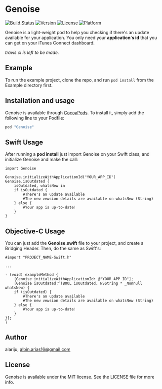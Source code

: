# Genoise
[![Build Status](https://travis-ci.org/alariju/Genoise.svg?branch=master)](https://travis-ci.org/alariju/Genoise)
[![Version](https://img.shields.io/cocoapods/v/Genoise.svg?style=flat)](http://cocoapods.org/pods/Genoise)
[![License](https://img.shields.io/cocoapods/l/Genoise.svg?style=flat)](http://cocoapods.org/pods/Genoise)
[![Platform](https://img.shields.io/cocoapods/p/Genoise.svg?style=flat)](http://cocoapods.org/pods/Genoise)

Genoise is a light-weight pod to help you checking if there's an update available for your application.
You only need your **application's id** that you can get on your iTunes Connect dashboard.

_travis ci is left to be made._

## Example

To run the example project, clone the repo, and run `pod install` from the Example directory first.

## Installation and usage

Genoise is available through [CocoaPods](http://cocoapods.org). To install
it, simply add the following line to your Podfile:

```ruby
pod "Genoise"
```

## Swift Usage

After running a **pod install** just import Genoise on your Swift class, and initialize Genoise and make the call:

	import Genoise
    
    Genoise.initializeWithApplicationId("YOUR_APP_ID")
    Genoise.isOutdated {
    	isOutdated, whatsNew in
        if isOutdated {
        	#There's an update available
            #The new vewsion details are available on whatsNew (String)
        } else {
        	#Your app is up-to-date!
        }
    }

## Objective-C Usage

You can just add the **Genoise.swift** file to your project, and create a Bridging Header. Then, do the same as Swift's:

	#import "PROJECT_NAME-Swift.h"
    
    ...
    
    - (void) exampleMethod {
    	[Genoise initializeWithApplicationId: @"YOUR_APP_ID"];
        [Genoise isOutdated:^(BOOL isOutdated, NSString * _Nonnull whatsNew) {
        if (isOutdated) {
        	#There's an update available
            #The new vewsion details are available on whatsNew (String)
        } else {
	        #Your app is up-to-date!
        }
    }];
    }

## Author

alariju, albin.arias16@gmail.com

## License

Genoise is available under the MIT license. See the LICENSE file for more info.
